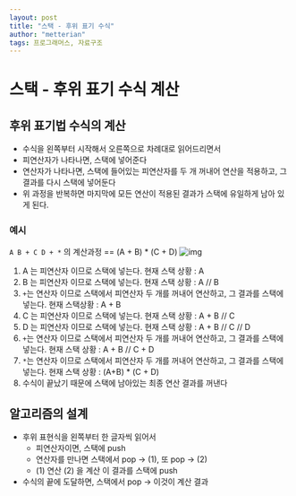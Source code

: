 ```yaml
---
layout: post
title: "스택 - 후위 표기 수식"
author: "metterian"
tags: 프로그래머스, 자료구조
---
```

# 스택 - 후위 표기 수식 계산

## 후위 표기법 수식의 계산


- 수식을 왼쪽부터 시작해서 오른쪽으로 차례대로 읽어드리면서
- 피연산자가 나타나면, 스택에 넣어준다
- 연산자가 나타나면, 스택에 들어있는 피연산자를 두 개 꺼내어 연산을 적용하고, 그 결과를 다시 스택에 넣어둔다
- 위 과정을 반복하면 마지막에 모든 연산이 적용된 결과가 스택에 유일하게 남아 있게 된다.





### 예시

`A B + C D + *` 의 계산과정 == (A + B) * (C + D)
![img](https://media.vlpt.us/images/inyong_pang/post/2e35bebe-397c-4c2e-8522-73f0f889dd88/Jul-06-2020_09-27-46.gif)

1. A 는 피연산자 이므로 스택에 넣는다.
    현재 스택 상황 : A
2. B 는 피연산자 이므로 스택에 넣는다.
    현재 스택 상황 : A // B
3. `+`는 연산자 이므로 스택에서 피연산자 두 개를 꺼내어 연산하고, 그 결과를 스택에 넣는다.
   현재 스택상황 : A + B
4. C 는 피연산자 이므로 스택에 넣는다.
    현재 스택 상황 : A + B // C
5. D 는 피연산자 이므로 스택에 넣는다.
    현재 스택 상황 : A + B // C // D
6. `+`는 연산자 이므로 스택에서 피연산자 두 개를 꺼내어 연산하고, 그 결과를 스택에 넣는다.
   현재 스택 상황 : A + B // C + D
7. `*`는 연산자 이므로 스택에서 피연산자 두 개를 꺼내어 연산하고, 그 결과를 스택에 넣는다.
   현재 스택 상황 : (A+B) * (C + D)
8. 수식이 끝났기 때문에 스택에 남아있는 최종 연산 결과를 꺼낸다





## 알고리즘의 설계

- 후위 표현식을 왼쪽부터 한 글자씩 읽어서
  - 피연산자이면, 스택에 push
  - 연산자를 만나면 스택에서 pop → (1), 또 pop → (2)
  - (1) 연산 (2) 을 계산 이 결과를 스택에 push
- 수식의 끝에 도달하면, 스택에서 pop → 이것이 계산 결과

